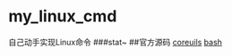 my_linux_cmd
============
自己动手实现Linux命令
###stat~
##官方源码
[coreuils](http://ftp.gnu.org/gnu/coreutils/)
[bash](http://ftp.gnu.org/gnu/bash/)
